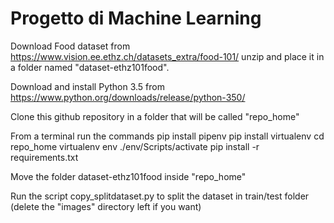 # Progetto di Machine Learning

Download Food dataset from https://www.vision.ee.ethz.ch/datasets_extra/food-101/ unzip and place it in a folder named "dataset-ethz101food".

Download and install Python 3.5 from https://www.python.org/downloads/release/python-350/

Clone this github repository in a folder that will be called "repo_home"


From a terminal run the commands
pip install pipenv
pip install virtualenv
cd repo_home
virtualenv env
./env/Scripts/activate
pip install -r requirements.txt

Move the folder dataset-ethz101food inside "repo_home"

Run the script copy_splitdataset.py to split the dataset in train/test folder (delete the "images" directory left if you want)
